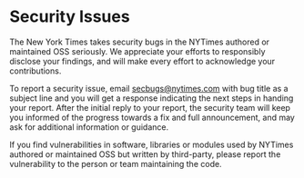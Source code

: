 # Security Issues

The New York Times takes security bugs in the NYTimes authored or maintained OSS
seriously. We appreciate your efforts to responsibly disclose your findings, and
will make every effort to acknowledge your contributions.

To report a security issue, email <secbugs@nytimes.com> with bug title as a
subject line and you will get a response indicating the next steps in handing
your report. After the initial reply to your report, the security team will keep
you informed of the progress towards a fix and full announcement, and may ask
for additional information or guidance.

If you find vulnerabilities in software, libraries or modules used by NYTimes
authored or maintained OSS but written by third-party, please report the
vulnerability to the person or team maintaining the code.
